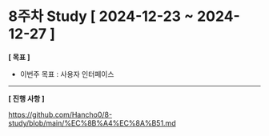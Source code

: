 # 8주차 Study [ 2024-12-23 ~ 2024-12-27 ]

**[ 목표 ]**
- 이번주 목표 : 사용자 인터페이스
-----

**[ 진행 사항 ]**

https://github.com/Hancho0/8-study/blob/main/%EC%8B%A4%EC%8A%B51.md
